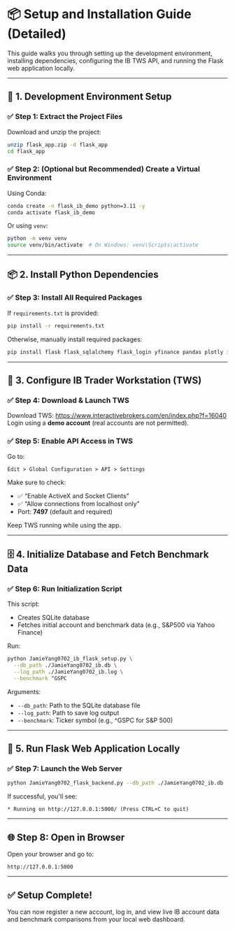 # 📦 Setup and Installation Guide (Detailed)

This guide walks you through setting up the development environment, installing dependencies, configuring the IB TWS API, and running the Flask web application locally.

---

## 🧰 1. Development Environment Setup

### ✅ Step 1: Extract the Project Files
Download and unzip the project:
```bash
unzip flask_app.zip -d flask_app
cd flask_app
```

### ✅ Step 2: (Optional but Recommended) Create a Virtual Environment
Using Conda:
```bash
conda create -n flask_ib_demo python=3.11 -y
conda activate flask_ib_demo
```

Or using `venv`:
```bash
python -m venv venv
source venv/bin/activate  # On Windows: venv\Scripts\activate
```

---

## 📦 2. Install Python Dependencies

### ✅ Step 3: Install All Required Packages
If `requirements.txt` is provided:
```bash
pip install -r requirements.txt
```

Otherwise, manually install required packages:
```bash
pip install flask flask_sqlalchemy flask_login yfinance pandas plotly ib_insync
```

---

## 🔌 3. Configure IB Trader Workstation (TWS)

### ✅ Step 4: Download & Launch TWS
Download TWS: https://www.interactivebrokers.com/en/index.php?f=16040  
Login using a **demo account** (real accounts are not permitted).

### ✅ Step 5: Enable API Access in TWS
Go to:
```
Edit > Global Configuration > API > Settings
```
Make sure to check:
- ✅ “Enable ActiveX and Socket Clients”
- ✅ “Allow connections from localhost only”
- Port: **7497** (default and required)

Keep TWS running while using the app.

---

## 🗄️ 4. Initialize Database and Fetch Benchmark Data

### ✅ Step 6: Run Initialization Script
This script:
- Creates SQLite database
- Fetches initial account and benchmark data (e.g., S&P500 via Yahoo Finance)

Run:
```bash
python JamieYang0702_ib_flask_setup.py \
  --db_path ./JamieYang0702_ib.db \
  --log_path ./JamieYang0702_ib.log \
  --benchmark ^GSPC
```

Arguments:
- `--db_path`: Path to the SQLite database file
- `--log_path`: Path to save log output
- `--benchmark`: Ticker symbol (e.g., ^GSPC for S&P 500)

---

## 🚀 5. Run Flask Web Application Locally

### ✅ Step 7: Launch the Web Server
```bash
python JamieYang0702_flask_backend.py --db_path ./JamieYang0702_ib.db
```

If successful, you'll see:
```
* Running on http://127.0.0.1:5000/ (Press CTRL+C to quit)
```

---

## 🌐 Step 8: Open in Browser

Open your browser and go to:
```
http://127.0.0.1:5000
```

---

## ✅ Setup Complete!

You can now register a new account, log in, and view live IB account data and benchmark comparisons from your local web dashboard.
